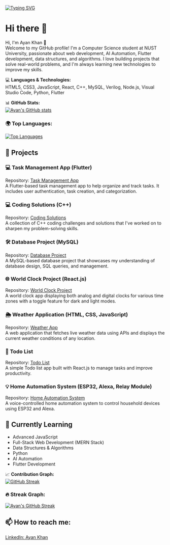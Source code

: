 <a href="https://git.io/typing-svg"><img src="https://readme-typing-svg.demolab.com?font=Fira+Code&weight=600&pause=1000&color=00F71E&width=435&lines=Passionate+Full-Stack+Web+Developer;Flutter+Developer;Ai-Automation" alt="Typing SVG" /></a>

# Hi there 👋

Hi, I'm Ayan Khan 👋  
Welcome to my GitHub profile! I'm a Computer Science student at NUST University, passionate about web development, AI Automation, Flutter development, data structures, and algorithms. I love building projects that solve real-world problems, and I'm always learning new technologies to improve my skills.

💻 **Languages & Technologies:**  
HTML5, CSS3, JavaScript, React, C++, MySQL, Verilog, Node.js, Visual Studio Code, Python, Flutter

📊 **GitHub Stats:**  
[![Ayan's GitHub stats](https://github-readme-stats.vercel.app/api?username=Ayankhann00&show_icons=true&hide=prs&count_private=true&theme=radical)](https://github.com/Ayankhann00)

### 🌍 **Top Languages:**
[![Top Languages](https://github-readme-stats.vercel.app/api/top-langs/?username=Ayankhann00&layout=compact&theme=radical)](https://github.com/Ayankhann00)

## 🚀 **Projects**

### 💻 **Task Management App (Flutter)**  
Repository: [Task Management App](https://github.com/Ayankhann00/task-management-app)  
A Flutter-based task management app to help organize and track tasks. It includes user authentication, task creation, and categorization.

### 💻 **Coding Solutions (C++)**  
Repository: [Coding Solutions](https://github.com/Ayankhann00/coding-solutions)  
A collection of C++ coding challenges and solutions that I've worked on to sharpen my problem-solving skills.

### 🛠️ **Database Project (MySQL)**  
Repository: [Database Project](https://github.com/Ayankhann00/database-project)  
A MySQL-based database project that showcases my understanding of database design, SQL queries, and management.

### 🌐 **World Clock Project (React.js)**  
Repository: [World Clock Project](https://github.com/Ayankhann00/world-clock-project)  
A world clock app displaying both analog and digital clocks for various time zones with a toggle feature for dark and light modes.

### 🌦️ **Weather Application (HTML, CSS, JavaScript)**  
Repository: [Weather App](https://github.com/Ayankhann00/weather-app)  
A web application that fetches live weather data using APIs and displays the current weather conditions of any location.

### 📝 **Todo List**  
Repository: [Todo List](https://github.com/Ayankhann00/todo-list)  
A simple Todo list app built with React.js to manage tasks and improve productivity.

### 💡 **Home Automation System (ESP32, Alexa, Relay Module)**  
Repository: [Home Automation System](https://github.com/Ayankhann00/home-automation-system)  
A voice-controlled home automation system to control household devices using ESP32 and Alexa.

## 🌱 **Currently Learning**
- Advanced JavaScript
- Full-Stack Web Development (MERN Stack)
- Data Structures & Algorithms
- Python
- AI Automation
- Flutter Development

📈 **Contribution Graph:**  
[![GitHub Streak](https://streak-stats.demolab.com/?user=DenverCoder1)](https://git.io/streak-stats)

### 🔥 **Streak Graph:**  
[![Ayan's GitHub Streak](https://github-readme-streak-stats.herokuapp.com/?user=Ayankhann00&theme=radical)](https://git.io/streak-stats)

## 📫 **How to reach me:**  
[LinkedIn: Ayan Khan](https://www.linkedin.com/in/ayan-khan/)


